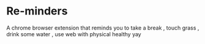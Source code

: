 # Re-minders
A chrome browser extension that reminds you to take a break , touch grass , drink some water , use web with physical healthy yay
